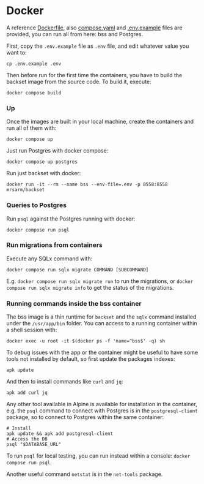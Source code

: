 # Docker

A reference [Dockerfile](../Dockerfile), also [compose.yaml](../compose.yaml) and
[.env.example](../.env.example) files are provided, you can run
all from here: bss and Postgres.

First, copy the `.env.example` file as `.env` file, and edit whatever
value you want to:

```shell
cp .env.example .env
```

Then before run for the first time the containers, you have to build
the backset image from the source code. To build it, execute:

```shell
docker compose build
```

### Up

Once the images are built in your local machine, create the containers
and run all of them with:

```shell
docker compose up
```

Just run Postgres with docker compose:

```shell
docker compose up postgres
```

Run just backset with docker:

```shell
docker run -it --rm --name bss --env-file=.env -p 8558:8558 mrsarm/backset
```

### Queries to Postgres

Run `psql` against the Postgres running with docker:

```shell
docker compose run psql
```

### Run migrations from containers

Execute any SQLx command with:

```shell
docker compose run sqlx migrate COMMAND [SUBCOMMAND]
```

E.g. `docker compose run sqlx migrate run` to run
the migrations, or `docker compose run sqlx migrate info`
to get the status of the migrations.

### Running commands inside the bss container

The bss image is a thin runtime for `backset` and the `sqlx`
command installed under the `/usr/app/bin` folder. You can
access to a running container within a shell session with:

```shell
docker exec -u root -it $(docker ps -f 'name=^bss$' -q) sh
```

To debug issues with the app or the container might be useful
to have some tools not installed by default, so first update
the packages indexes:

```shell
apk update
```

And then to install commands like `curl` and `jq`:

```shell
apk add curl jq
```

Any other tool available in Alpine is available for installation
in the container, e.g. the `psql` command to connect with Postgres
is in the `postgresql-client` package, so to connect to Postgres
within the same container:

```shell
# Install
apk update && apk add postgresql-client
# Access the DB
psql "$DATABASE_URL"
```

To run `psql` for local testing, you can run instead within
a console: `docker compose run psql`.

Another useful command `netstat` is in the `net-tools` package.
